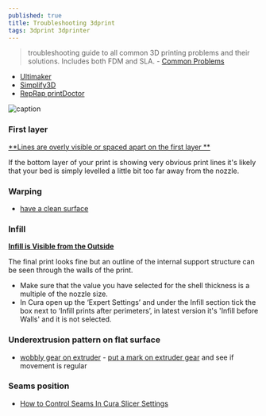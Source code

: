 ```yaml
---
published: true
title: Troubleshooting 3dprint
tags: 3dprint 3dprinter
---
```

> troubleshooting guide to all common 3D printing problems and their solutions. Includes both FDM and SLA. - [Common Problems](https://all3dp.com/1/common-3d-printing-problems-troubleshooting-3d-printer-issues/)

- [Ultimaker](https://support.3dverkstan.se/article/23-a-visual-ultimaker-troubleshooting-guide#stringing)
- [Simplify3D](https://www.simplify3d.com/support/print-quality-troubleshooting/#lines-on-the-side-of-print)
- [RepRap printDoctor](https://www.logre.eu/wiki/RepRap_printDoctor)


![caption](https://i.all3dp.com/cdn-cgi/image/fit=cover,w=1284,h=722,gravity=0.5x0.5,format=auto/wp-content/uploads/2017/10/26235005/problems.jpg)

### First layer
[**Lines are overly visible or spaced apart on the first layer **](https://support.3dverkstan.se/article/23-a-visual-ultimaker-troubleshooting-guide#bottomlayer)

If the bottom layer of your print is showing very obvious print lines it's likely that your bed is simply levelled a little bit too far away from the nozzle.

### Warping

- [have a clean surface](https://rigid.ink/blogs/news/3d-prints-warping-why-it-happens-and-how-to-prevent-it)

### Infill
[**Infill is Visible from the Outside**](https://all3dp.com/1/common-3d-printing-problems-troubleshooting-3d-printer-issues/#infill-is-visible-from-the-outside)

The final print looks fine but an outline of the internal support structure can be seen through the walls of the print.
- Make sure that the value you have selected for the shell thickness is a multiple of the nozzle size.
- In Cura open up the ‘Expert Settings’ and under the Infill section tick the box next to ‘Infill prints after perimeters’, in latest version it's 'Infill before Walls' and it is not selected.

### Underextrusion pattern on flat surface
- [wobbly gear on extruder](https://youtu.be/a3oQy6v3MrA?t=444) - [put a mark on extruder gear](https://www.youtube.com/watch?v=RsZ3oAfyM0I) and see if movement is regular

### Seams position
- [How to Control Seams In Cura Slicer Settings](https://www.youtube.com/watch?v=NU1kYEE3qrQ)
